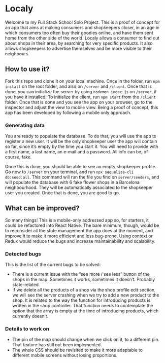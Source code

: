 # Localy
Welcome to my Full Stack School Solo Project. This is a proof of concept for an app that aims at making consumers and shopkeepers closer, in an age in which consumers too often buy their goodies online, and have them sent home from the other side of the world. Localy allows a consumer to find out about shops in their area, by searching for very specific products. It also allows shopkeepers to advertise themselves and be more visible to their neighbours.

## How to use it?
Fork this repo and clone it on your local machine. Once in the folder, run `npm install` on the root folder, and also on `/server` and `/client`.
Once that is done, you can initialize the server by using `nodemon index.js` on `/server`, if you have it installed. To initialize the client, run `npm start` from the `/client` folder.
Once that is done and you see the app on your browser, go to the inspector and adjust the view to mobile view. Being a proof of concept, this app has been developed by following a mobile only approach.

### Generating data
You are ready to populate the database. To do that, you will use the app to register a new user. It will be the only shopkeeper user the app will contain so far, since it’s empty by the time you start it. You will need to provide with a first name, a last name, an e-mail and a password. All info can be, of course, fake.

Once this is done, you should be able to see an empty shopkeeper profile. Go now to `/server` on your terminal, and run `npx sequelize-cli db:seed:all`. This command will run the file you find on `server/seeders`, and will populate the database with 6 fake flower shops in a Barcelona neighbourhood. They will be automatically associated to the shopkeeper user you created. Once that is done, you are good to go.

## What can be improved?
So many things! This is a mobile-only addressed app so, for starters, it could be refactored into React Native. The bare minimum, though, would be to reconsider all the state management the app does at the moment, and improve it to make it more efficient and less bug-prone. Using context or Redux would reduce the bugs and increase maintainability and scalability.

### Detected bugs
This is the list of the current bugs to be solved:
-	There is a current issue with the “see more / see less” button of the shops in the map. Sometimes it works, sometimes it doesn’t. Probably state-related.
-	If we delete all the products of a shop via the shop profile edit section, we will see the server crashing when we try to add a new product to the shop. It is related to the way the function for introducing products is written in the shop controller. That function needs to contemplate the option that the array is empty at the time of introducing products, which currently doesn’t.

### Details to work on
-	The pin of the map should change when we click on it, to a different pin. That feature has still not been implemented.
-	The whole CSS should be revisited to make it more adaptable to different mobile screens without losing proportions.

